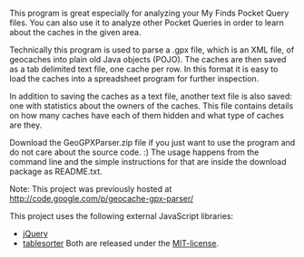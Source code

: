 This program is great especially for analyzing your My Finds Pocket Query files.
You can also use it to analyze other Pocket Queries in order to learn about the
caches in the given area.

Technically this program is used to parse a .gpx file, which is an XML file, of
geocaches into plain old Java objects (POJO). The caches are then saved as a tab
delimited text file, one cache per row. In this format it is easy to load the
caches into a spreadsheet program for further inspection.

In addition to saving the caches as a text file, another text file is also
saved: one with statistics about the owners of the caches. This file contains
details on how many caches have each of them hidden and what type of caches
are they.

Download the GeoGPXParser.zip file if you just want to use the program and do
not care about the source code. :) The usage happens from the command line and
the simple instructions for that are inside the download package as README.txt.

Note: This project was previously hosted
at http://code.google.com/p/geocache-gpx-parser/

This project uses the following external JavaScript libraries:
- [jQuery](http://jquery.com/)
- [tablesorter](http://tablesorter.com/docs/)
Both are released under the [MIT-license](http://www.opensource.org/licenses/mit-license.php).